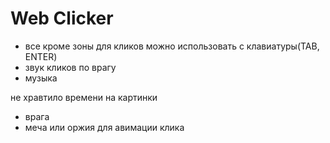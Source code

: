# Web Clicker



- все кроме зоны для кликов можно использовать с клавиатуры(TAB, ENTER)
- звук кликов по врагу
- музыка




не хравтило времени на картинки
- врага
- меча или оржия для авимации клика